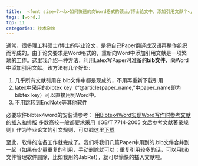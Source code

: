 ```yaml
---
title:  <font size=7><b>如何快速的向Word格式的硕士/博士论文中，添加引用文献？</b></font>
tags: [word,]   
top: 11
categories: 技术杂烩 
---
```


通常，很多理工科硕士/博士的毕业论文，是将自己Paper翻译成汉语再稍作组织而写成的。由于论文要求是Word格式的，重新向Word中添加引用文献是一项繁琐的工作。这里我介绍一种方法，利用Latex写Paper时准备的**bib文件**，向Word中添加引用文献。该方法有几个好处:
1. 几乎所有文献引用在.bib文件中都是现成的，不用再重新下载引用
2. latex中采用的bibtex key（“@article{paper_name,”中paper_name即为bibtex key）可以直接用到Word中。
3. 不用跳转到EndNote等其他软件
<!-- more -->

必要软件bibtex4word的安装请参考：
[用Bibtex4Word实现Word写作时参考文献的插入和排版](https://wenku.baidu.com/view/4bb336d3b14e852458fb576d.html)
多数高校一般都要求采用《GB/T 7714-2005 文后参考文献著录规则》作为毕业论文的引文规则，可以戳这里[下载](http://blog.sina.com.cn/s/blog_7139ed830102vi6y.html)

至此，软件的准备工作就完成了。我们将我们几篇Paper中用到的.bib文件合并到一起（如果有少量重复的引用，手动删除就可以；重复引用较多的话，可以用bib文件管理软件删除，比如我用的JabRef），就可以愉快的插入文献啦。

